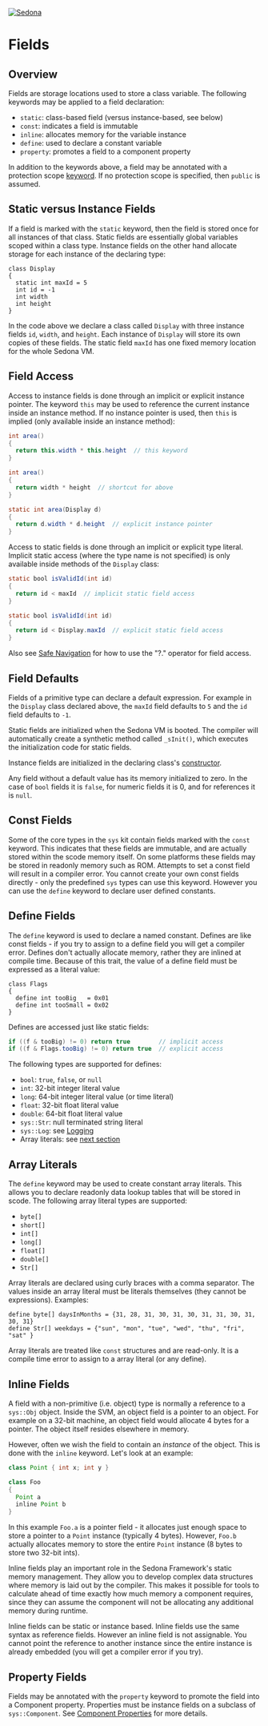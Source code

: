 
<!--
[//]: # (Copyright &#169; 2007 Tridium, Inc
  Licensed under the Academic Free License version 3.0

  History:
    21 Jun 07  Brian Frank  Creation
) -->
[![Sedona](../logo.png)](/)
# Fields

## Overview

Fields are storage locations used to store a class variable. The
following keywords may be applied to a field declaration:

-   `static`: class-based field (versus instance-based, see below)
-   `const`: indicates a field is immutable
-   `inline`: allocates memory for the variable instance
-   `define`: used to declare a constant variable
-   `property`: promotes a field to a component property

In addition to the keywords above, a field may be annotated with a
protection scope [keyword](/language/lang#protection-scope). If no protection
scope is specified, then `public` is assumed.

## Static versus Instance Fields

If a field is marked with the `static` keyword, then the field is stored
once for all instances of that class. Static fields are essentially
global variables scoped within a class type. Instance fields on the
other hand allocate storage for each instance of the declaring type:

```
class Display
{
  static int maxId = 5
  int id = -1
  int width
  int height
}
```

In the code above we declare a class called `Display` with three
instance fields `id`, `width`, and `height`. Each instance of `Display`
will store its own copies of these fields. The static field `maxId` has
one fixed memory location for the whole Sedona VM.

## Field Access

Access to instance fields is done through an implicit or explicit
instance pointer. The keyword `this` may be used to reference the
current instance inside an instance method. If no instance pointer is
used, then `this` is implied (only available inside an instance method):

```java
int area()
{
  return this.width * this.height  // this keyword
}

int area()
{
  return width * height  // shortcut for above
}

static int area(Display d)
{
  return d.width * d.height  // explicit instance pointer
}
```

Access to static fields is done through an implicit or explicit type
literal. Implicit static access (where the type name is not specified)
is only available inside methods of the `Display` class:

```java
static bool isValidId(int id)
{
  return id < maxId  // implicit static field access
}

static bool isValidId(int id)
{
  return id < Display.maxId  // explicit static field access
}
```

Also see [Safe Navigation](/language/expr#safe-navigation) for how to use the "?."
operator for field access.

## Field Defaults

Fields of a primitive type can declare a default expression. For example
in the `Display` class declared above, the `maxId` field defaults to `5`
and the `id` field defaults to `-1`.

Static fields are initialized when the Sedona VM is booted. The compiler
will automatically create a synthetic method called `_sInit()`, which
executes the initialization code for static fields.

Instance fields are initialized in the declaring class's
[constructor](/language/methods#constructors).

Any field without a default value has its memory initialized to zero. In
the case of `bool` fields it is `false`, for numeric fields it is 0, and
for references it is `null`.

## Const Fields

Some of the core types in the `sys` kit contain fields marked with the
`const` keyword. This indicates that these fields are immutable, and are
actually stored within the scode memory itself. On some platforms these
fields may be stored in readonly memory such as ROM. Attempts to set a
const field will result in a compiler error. You cannot create your own
const fields directly - only the predefined `sys` types can use this
keyword. However you can use the `define` keyword to declare user
defined constants.

## Define Fields

The `define` keyword is used to declare a named constant. Defines are
like const fields - if you try to assign to a define field you will get
a compiler error. Defines don't actually allocate memory, rather they
are inlined at compile time. Because of this trait, the value of a
define field must be expressed as a literal value:

```
class Flags
{
  define int tooBig   = 0x01
  define int tooSmall = 0x02
}
```

Defines are accessed just like static fields:

```java
if ((f & tooBig) != 0) return true        // implicit access
if ((f & Flags.tooBig) != 0) return true  // explicit access
```

The following types are supported for defines:

-   `bool`: `true`, `false`, or `null`
-   `int`: 32-bit integer literal value
-   `long`: 64-bit integer literal value (or time literal)
-   `float`: 32-bit float literal value
-   `double`: 64-bit float literal value
-   `sys::Str`: null terminated string literal
-   `sys::Log`: see [Logging](/language/logging)
-   Array literals: see [next section](#array-literals)

## Array Literals

The `define` keyword may be used to create constant array literals. This
allows you to declare readonly data lookup tables that will be stored in
scode. The following array literal types are supported:

-   `byte[]`
-   `short[]`
-   `int[]`
-   `long[]`
-   `float[]`
-   `double[]`
-   `Str[]`

Array literals are declared using curly braces with a comma separator.
The values inside an array literal must be literals themselves (they
cannot be expressions). Examples:

```
define byte[] daysInMonths = {31, 28, 31, 30, 31, 30, 31, 31, 30, 31, 30, 31}
define Str[] weekdays = {"sun", "mon", "tue", "wed", "thu", "fri", "sat" }
```

Array literals are treated like `const` structures and are read-only. It
is a compile time error to assign to a array literal (or any define).

## Inline Fields

A field with a non-primitive (i.e. object) type is normally a reference
to a `sys::Obj` object. Inside the SVM, an object field is a pointer to
an object. For example on a 32-bit machine, an object field would
allocate 4 bytes for a pointer. The object itself resides elsewhere in
memory.

However, often we wish the field to contain an *instance* of the object.
This is done with the `inline` keyword. Let's look at an example:

```java
class Point { int x; int y }

class Foo
{
  Point a
  inline Point b
}
```

In this example `Foo.a` is a pointer field - it allocates just enough
space to store a pointer to a `Point` instance (typically 4 bytes).
However, `Foo.b` actually allocates memory to store the entire `Point`
instance (8 bytes to store two 32-bit ints).

Inline fields play an important role in the Sedona Framework's static
memory management. They allow you to develop complex data structures
where memory is laid out by the compiler. This makes it possible for
tools to calculate ahead of time exactly how much memory a component
requires, since they can assume the component will not be allocating any
additional memory during runtime.

Inline fields can be static or instance based. Inline fields use the
same syntax as reference fields. However an inline field is not
assignable. You cannot point the reference to another instance since the
entire instance is already embedded (you will get a compiler error if
you try).

## Property Fields

Fields may be annotated with the `property` keyword to promote the field
into a Component property. Properties must be instance fields on a
subclass of `sys::Component`. See [Component Properties](/language/components#properties) for more details.
